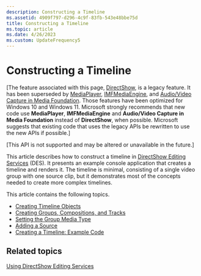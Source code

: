 ```yaml
---
description: Constructing a Timeline
ms.assetid: 4909f797-d296-4c9f-83fb-543e48bbe75d
title: Constructing a Timeline
ms.topic: article
ms.date: 4/26/2023
ms.custom: UpdateFrequency5
---
```


# Constructing a Timeline

\[The feature associated with this page, [DirectShow](/windows/win32/directshow/directshow), is a legacy feature. It has been superseded by [MediaPlayer](/uwp/api/Windows.Media.Playback.MediaPlayer), [IMFMediaEngine](/windows/win32/api/mfmediaengine/nn-mfmediaengine-imfmediaengine), and [Audio/Video Capture in Media Foundation](windows/win32/medfound/audio-video-capture-in-media-foundation). Those features have been optimized for Windows 10 and Windows 11. Microsoft strongly recommends that new code use **MediaPlayer**, **IMFMediaEngine** and **Audio/Video Capture in Media Foundation** instead of **DirectShow**, when possible. Microsoft suggests that existing code that uses the legacy APIs be rewritten to use the new APIs if possible.\]

\[This API is not supported and may be altered or unavailable in the future.\]

This article describes how to construct a timeline in [DirectShow Editing Services](directshow-editing-services.md) (DES). It presents an example console application that creates a timeline and renders it. The timeline is minimal, consisting of a single video group with one source clip, but it demonstrates most of the concepts needed to create more complex timelines.

This article contains the following topics.

-   [Creating Timeline Objects](creating-timeline-objects.md)
-   [Creating Groups, Compositions, and Tracks](creating-groups-compositions-and-tracks.md)
-   [Setting the Group Media Type](setting-the-group-media-type.md)
-   [Adding a Source](adding-a-source.md)
-   [Creating a Timeline: Example Code](creating-a-timeline--example-code.md)

## Related topics

<dl> <dt>

[Using DirectShow Editing Services](using-directshow-editing-services.md)
</dt> </dl>

 

 



